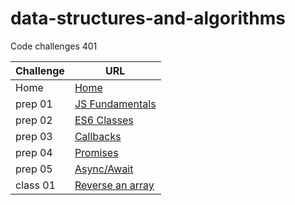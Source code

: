 # data-structures-and-algorithms

Code challenges 401


**Challenge**     | **URL**
------------ | -------------
Home         | [Home](https://github.com/adnan-401-advanced-javascript/data-structures-and-algorithms)
 prep 01     | [JS Fundamentals](https://github.com/amuammer/data-structures-and-algorithms)
 prep 02     | [ES6 Classes](https://repl.it/@amuammer/EnormousRuddyJavabytecode)
 prep 03     | [Callbacks](https://repl.it/@amuammer/Callbacks)
 prep 04     | [Promises](https://repl.it/@amuammer/Promises)
 prep 05     | [Async/Await](https://repl.it/@amuammer/AsyncAwait)
 class 01    | [Reverse an array](https://github.com)
